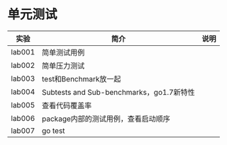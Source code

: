 # 单元测试

|实验|简介|说明|
|---|---|---|
|lab001|简单测试用例| |
|lab002|简单压力测试| |
|lab003|test和Benchmark放一起| |
|lab004|Subtests and Sub-benchmarks，go1.7新特性| |
|lab005|查看代码覆盖率| |
|lab006|package内部的测试用例，查看启动顺序| |
|lab007|go test| |